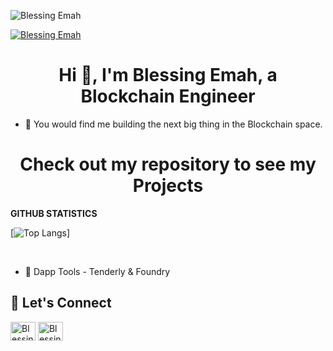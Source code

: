 <p align="left"><img src="https://komarev.com/ghpvc/?username=BlessingEmah&label=Profile%20views&color=0e75b6&style=flat"
                     alt="Blessing Emah"/></p>
   <p align="left"> <a href="https://twitter.com/theblessingemah" target="blank"><img src="https://img.shields.io/twitter/follow/theblessingemah?logo=twitter&style=for-the-badge" alt="Blessing Emah" /></a> </p>
   
   <h1 align="center">Hi 👋, I'm Blessing Emah, a Blockchain Engineer</h1>
          
- 👯 You would find me building the next big thing in the Blockchain space. 
<h1 align= "center" > Check out my repository to see my Projects </h1>

**GITHUB STATISTICS**

[![Top Langs](https://github-readme-stats.vercel.app/api/top-langs/?username=BlessingEmah&layout=compact)]

&nbsp;
- 👯 Dapp Tools - Tenderly & Foundry 

## :handshake:   Let's Connect

<p align="left">
<a href="https://twitter.com/theblessingemah" target="blank"><img align="center" src="https://raw.githubusercontent.com/rahuldkjain/github-profile-readme-generator/master/src/images/icons/Social/twitter.svg" alt="Blessing Emah" height="30" width="40" /></a>
<a href="(https://linkedin.com/in/blessingemah" target="blank"><img align="center" src="https://raw.githubusercontent.com/rahuldkjain/github-profile-readme-generator/master/src/images/icons/Social/linked-in-alt.svg" alt="Blessing-Emah" height="30" width="40" /></a>



